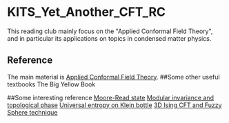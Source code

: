 # KITS_Yet_Another_CFT_RC
This reading club mainly focus on the "Applied Conformal Field Theory", and in particular its applications on topics in condensed matter physics.

## Reference
The main material is [Applied Conformal Field Theory](https://arxiv.org/abs/hep-th/9108028). 
##Some other useful textbooks
The Big Yellow Book

##Some interesting reference
[Moore-Read state](https://www.physics.rutgers.edu/~gmoore/MooreReadNonabelions.pdf)
[Modular invariance and topological phase](https://arxiv.org/pdf/1202.4484.pdf)
[Universal entropy on Klein bottle](https://arxiv.org/pdf/1707.05812.pdf)
[3D Ising CFT and Fuzzy Sphere technique](https://journals.aps.org/prx/pdf/10.1103/PhysRevX.13.021009)
